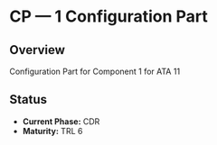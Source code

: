 # CP — 1 Configuration Part

## Overview
Configuration Part for Component 1 for ATA 11

## Status
- **Current Phase:** CDR
- **Maturity:** TRL 6
